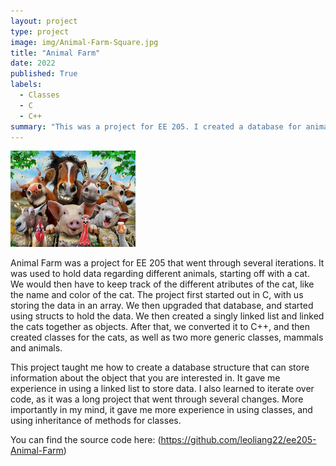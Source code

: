 ```yaml
---
layout: project
type: project
image: img/Animal-Farm-Square.jpg
title: "Animal Farm"
date: 2022
published: True
labels:
  - Classes
  - C
  - C++
summary: "This was a project for EE 205. I created a database for animals that you could input data into."
---
```


<div class="text-center p-4">
  <img width="200px" src="../img/Animal-Farm-Full.jpg" class="img-thumbnail" >
</div>

Animal Farm was a project for EE 205 that went through several iterations. It was used to hold data regarding different animals, starting off with a cat. We would then have to keep track of the different atributes of the cat, like the name and color of the cat. The project first started out in C, with us storing the data in an array. We then upgraded that database, and started using structs to hold the data. We then created a singly linked list and linked the cats together as objects. After that, we converted it to C++, and then created classes for the cats, as well as two more generic classes, mammals and animals. 

This project taught me how to create a database structure that can store information about the object that you are interested in. It gave me experience in using a linked list to store data. I also learned to iterate over code, as it was a long project that went through several changes. More importantly in my mind, it gave me more experience in using classes, and using inheritance of methods for classes. 

You can find the source code here: (https://github.com/leoliang22/ee205-Animal-Farm)
